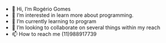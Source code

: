 - 👋 Hi, I’m Rogério Gomes
- 👀 I’m interested in learn more about programming.
- 🌱 I’m currently learning to program
- 💞️ I’m looking to collaborate on several things within my reach
- 📫 How to reach me (11)988917739

<!---
Galdino31/Galdino31 is a ✨ special ✨ repository because its `README.md` (this file) appears on your GitHub profile.
You can click the Preview link to take a look at your changes.
--->
